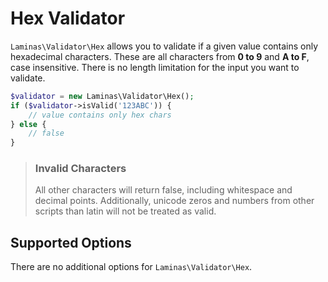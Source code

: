 # Hex Validator

`Laminas\Validator\Hex` allows you to validate if a given value contains only
hexadecimal characters. These are all characters from **0 to 9** and **A to F**,
case insensitive. There is no length limitation for the input you want to
validate.

```php
$validator = new Laminas\Validator\Hex();
if ($validator->isValid('123ABC')) {
    // value contains only hex chars
} else {
    // false
}
```

<!-- markdownlint-disable-next-line MD001 -->
> ### Invalid Characters
>
> All other characters will return false, including whitespace and decimal
> points. Additionally, unicode zeros and numbers from other scripts than latin
> will not be treated as valid.

## Supported Options

There are no additional options for `Laminas\Validator\Hex`.
